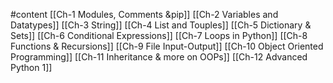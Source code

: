 #content
[[Ch-1 Modules, Comments &pip]]
[[Ch-2 Variables and Datatypes]]
[[Ch-3 String]]
[[Ch-4 List and Touples]]
[[Ch-5 Dictionary & Sets]]
[[Ch-6 Conditional Expressions]]
[[Ch-7 Loops in Python]]
[[Ch-8 Functions & Recursions]]
[[Ch-9 File Input-Output]]
[[Ch-10 Object Oriented Programming]]
[[Ch-11 Inheritance & more on OOPs]]
[[Ch-12 Advanced Python 1]]




